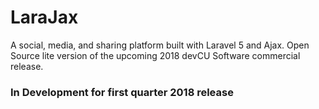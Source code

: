 # LaraJax
A social, media, and sharing platform built with Laravel 5 and Ajax. Open Source lite version of the upcoming 2018 devCU Software commercial release.

### In Development for first quarter 2018 release
